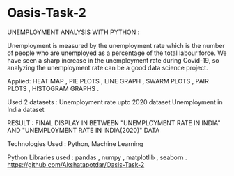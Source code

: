 # Oasis-Task-2
UNEMPLOYMENT ANALYSIS WITH PYTHON :

Unemployment is measured by the unemployment rate which is the number of people who are unemployed as a percentage of the total labour force. We have seen a sharp increase in the unemployment rate during Covid-19, so analyzing the unemployment rate can be a good data science project.

Applied:
HEAT MAP ,
PIE PLOTS ,
LINE GRAPH ,
SWARM PLOTS ,
PAIR PLOTS ,
HISTOGRAM GRAPHS .

Used 2 datasets :
Unemployment rate upto 2020 dataset
Unemployment in India dataset

RESULT :
FINAL DISPLAY IN BETWEEN "UNEMPLOYMENT RATE IN INDIA" AND "UNEMPLOYMENT RATE IN INDIA(2020)" DATA

Technologies Used :
Python, Machine Learning

Python Libraries used :
pandas ,
numpy ,
matplotlib ,
seaborn .
https://github.com/Akshatapotdar/Oasis-Task-2 
